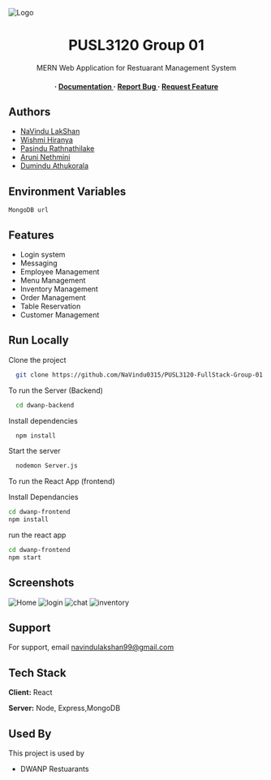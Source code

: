 
![Logo](https://firebasestorage.googleapis.com/v0/b/cam-test-2-78bd3.appspot.com/o/dwanp%2FPoster%20(2).png?alt=media&token=33efe42d-c30f-4cf3-b5c0-21314d34fbac)
<div align='center'>



<h1>PUSL3120 Group 01</h1>
<p>MERN Web Application for Restuarant Management System </p>

<h4> <span> · </span> <a href="https://github.com/NaVindu0315/PUSL3120-FullStack-Group-01/blob/master/README.md"> Documentation </a> <span> · </span> <a href="https://github.com/NaVindu0315/PUSL3120-FullStack-Group-01/issues"> Report Bug </a> <span> · </span> <a href="https://github.com/NaVindu0315/PUSL3120-FullStack-Group-01/issues"> Request Feature </a> </h4>


</div>

## Authors

- [NaVindu LakShan](https://github.com/NaVindu0315)
- [Wishmi Hiranya](https://github.com/Wish0110)
- [Pasindu Rathnathilake](https://github.com/pasindur2000)
- [Aruni Nethmini](https://github.com/Aruni2000)
- [Dumindu Athukorala](https://github.com/ADNAthukorala)


## Environment Variables


`MongoDB url`



## Features

- Login system
- Messaging
- Employee Management
- Menu Management
- Inventory Management
- Order Management 
- Table Reservation
- Customer Management




## Run Locally

Clone the project

```bash
  git clone https://github.com/NaVindu0315/PUSL3120-FullStack-Group-01.git
```

To run the Server (Backend)

```bash
  cd dwanp-backend
```

Install dependencies

```bash
  npm install
```

Start the server

```bash
  nodemon Server.js
```
To run the React App (frontend)

Install Dependancies

```bash
cd dwanp-frontend
npm install

```
run the react app
```bash
cd dwanp-frontend
npm start

```


## Screenshots

![Home](https://firebasestorage.googleapis.com/v0/b/cam-test-2-78bd3.appspot.com/o/dwanp%2FHome.PNG?alt=media&token=18db8dc9-e6f2-447f-88bc-197d6bf5855e)
![login](https://firebasestorage.googleapis.com/v0/b/cam-test-2-78bd3.appspot.com/o/dwanp%2Flogin.PNG?alt=media&token=c39ac866-439c-4d4c-9bb9-3cd43c1c2da3)
![chat](https://firebasestorage.googleapis.com/v0/b/cam-test-2-78bd3.appspot.com/o/dwanp%2Fchat.PNG?alt=media&token=4d829876-8466-4610-bf9e-77eb7a109a70)
![inventory](https://firebasestorage.googleapis.com/v0/b/cam-test-2-78bd3.appspot.com/o/dwanp%2Finventory%20form.PNG?alt=media&token=f81cbcee-f003-4723-9dc2-b7e7de01c523)

## Support

For support, email navindulakshan99@gmail.com

## Tech Stack

**Client:** React

**Server:** Node, Express,MongoDB


## Used By

This project is used by 

- DWANP Restuarants

